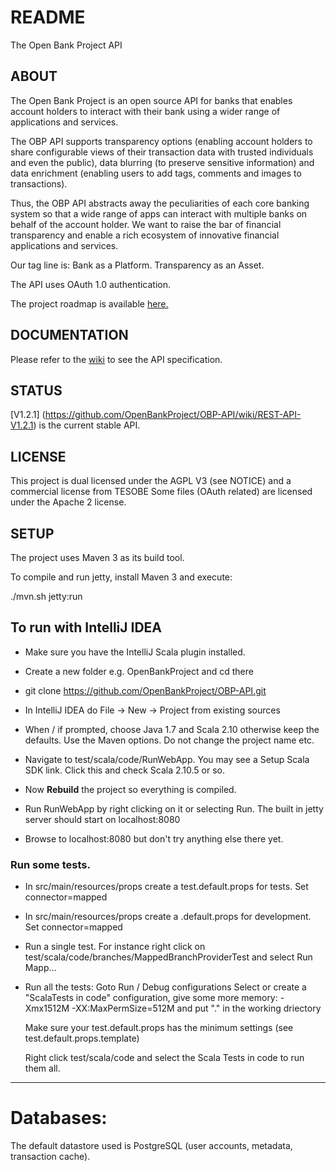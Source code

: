 # README

The Open Bank Project API

## ABOUT

The Open Bank Project is an open source API for banks that enables account holders to interact with their bank using a wider range of applications and services.

The OBP API supports transparency options (enabling account holders to share configurable views of their transaction data with trusted individuals and even the public), data blurring (to preserve sensitive information) and data enrichment (enabling users to add tags, comments and images to transactions).

Thus, the OBP API abstracts away the peculiarities of each core banking system so that a wide range of apps can interact with  multiple banks on behalf of the account holder. We want to raise the bar of financial transparency and enable a rich ecosystem of innovative financial applications and services.

Our tag line is: Bank as a Platform. Transparency as an Asset.

The API uses OAuth 1.0 authentication.

The project roadmap is available [here.](https://openbankproject.com/roadmap/)

## DOCUMENTATION 

Please refer to the [wiki](https://github.com/OpenBankProject/OBP-API/wiki) to see the API specification. 

## STATUS

[V1.2.1] (https://github.com/OpenBankProject/OBP-API/wiki/REST-API-V1.2.1) is the current stable API.

## LICENSE

This project is dual licensed under the AGPL V3 (see NOTICE) and a commercial license from TESOBE
Some files (OAuth related) are licensed under the Apache 2 license.

## SETUP

The project uses Maven 3 as its build tool.

To compile and run jetty, install Maven 3 and execute:

./mvn.sh jetty:run



## To run with IntelliJ IDEA

* Make sure you have the IntelliJ Scala plugin installed.

* Create a new folder e.g. OpenBankProject and cd there

* git clone https://github.com/OpenBankProject/OBP-API.git

* In IntelliJ IDEA do File -> New -> Project from existing sources

* When / if prompted, choose Java 1.7 and Scala 2.10 otherwise keep the defaults. Use the Maven options. Do not change the project name etc.

* Navigate to test/scala/code/RunWebApp. You may see a Setup Scala SDK link. Click this and check Scala 2.10.5 or so.

* Now **Rebuild** the project so everything is compiled.

* Run RunWebApp by right clicking on it or selecting Run. The built in jetty server should start on localhost:8080

* Browse to localhost:8080 but don't try anything else there yet.

### Run some tests.
  
* In src/main/resources/props create a test.default.props for tests. Set connector=mapped

* In src/main/resources/props create a <yourloginname>.default.props for development. Set connector=mapped

* Run a single test. For instance right click on test/scala/code/branches/MappedBranchProviderTest and select Run Mapp...

* Run all the tests: 
    Goto Run / Debug configurations 
    Select or create  a "ScalaTests in code" configuration, give some more memory: -Xmx1512M -XX:MaxPermSize=512M and put "." in the working driectory 
    
    Make sure your test.default.props has the minimum settings (see test.default.props.template)
    
    Right click test/scala/code and select the Scala Tests in code to run them all.


----

# Databases:

The default datastore used is PostgreSQL (user accounts, metadata, transaction cache).

